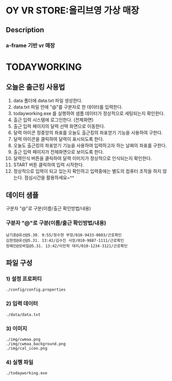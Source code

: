 # OY VR STORE:올리브영 가상 매장

## Description

### a-frame 기반 vr 매장

# TODAYWORKING
## 오늘은 출근킹 사용법
1) data 폴더에 data.txt 파일 생성한다.
2) data.txt 파일 안에 "@"를 구분자로 한 데이터를 입력한다.
3) todayworking.exe 를 실행하여 샘플 데이터가 정상적으로 세팅되는지 확인한다.
4) 출근 입력 시스템에 로그인한다. (전체화면)
5) 출근 입력 페이지의 달력 선택 화면으로 이동한다.
6) 달력 아이콘 정중앙의 좌표를 오늘도 출근킹의 좌표얻기 기능을 사용하여 구한다.
7) 달력 아이콘을 클릭하여 달력이 표시되도록 한다.
8) 오늘도 출근킹의 좌표얻기 기능을 사용하여 입력하고자 하는 날짜의 좌표를 구한다.
9) 출근 입력 페이지가 전체화면으로 보이도록 한다.
10) 달력인식 버튼을 클릭하여 달력 이미지가 정상적으로 인식되는지 확인한다.
11) START 버튼 클릭하여 입력 시작한다.
12) 정상적으로 입력이 되고 있는지 확인하고 입력중에는 별도의 컴퓨터 조작을 하지 않는다.
    점심시간을 활용하세요~^^

## 데이터 샘플
구분자 "@"로 구분(이름/출근 확인방법/내용)
### 구분자 "@"로 구분(이름/출근 확인방법/내용)
    남기훈@유선@5.30. 9:55/정수현 부장/010-9433-0803/근로확인
    김현정@유선@5.31. 13:42/김수진 사장/010-9887-1111/근로확인
    정해인@모바일@5.31. 13:42/이민혁 대리/010-1234-3121/근로확인

## 파일 구성
### 1) 설정 프로퍼티
    ./config/config.properties
### 2) 입력 데이터
    ./data/data.txt
### 3) 이미지
    ./img/cwmaa.png
    ./img/cwmaa_background.png
    ./img/cal_icon.png
### 4) 실행 파일
    ./todayworking.exe
